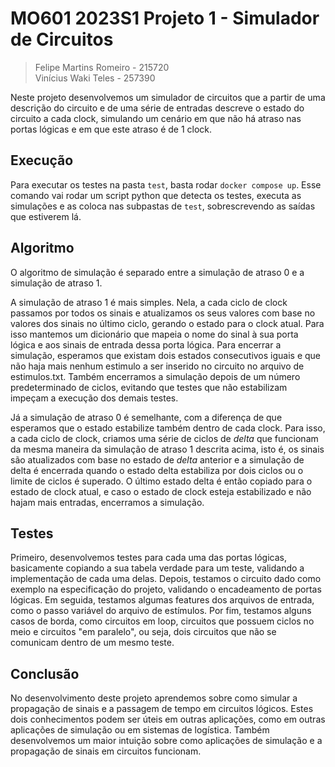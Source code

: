 # MO601 2023S1 Projeto 1 - Simulador de Circuitos

> Felipe Martins Romeiro - 215720  
> Vinícius Waki Teles - 257390

Neste projeto desenvolvemos um simulador de circuitos que a partir de uma descrição do circuito e de uma série de entradas descreve o estado do circuito a cada clock, simulando um cenário em que não há atraso nas portas lógicas e em que este atraso é de 1 clock.

## Execução

Para executar os testes na pasta `test`, basta rodar `docker compose up`. Esse comando vai rodar um script python que detecta os testes, executa as simulações e as coloca nas subpastas de `test`, sobrescrevendo as saídas que estiverem lá.

## Algoritmo

O algoritmo de simulação é separado entre a simulação de atraso 0 e a simulação de atraso 1.

A simulação de atraso 1 é mais simples. Nela, a cada ciclo de clock passamos por todos os sinais e atualizamos os seus valores com base no valores dos sinais no último ciclo, gerando o estado para o clock atual. Para isso mantemos um dicionário que mapeia o nome do sinal à sua porta lógica e aos sinais de entrada dessa porta lógica. Para encerrar a simulação, esperamos que existam dois estados consecutivos iguais e que não haja mais nenhum estimulo a ser inserido no circuito no arquivo de estimulos.txt. Também encerramos a simulação depois de um número predeterminado de ciclos, evitando que testes que não estabilizam impeçam a execução dos demais testes.

Já a simulação de atraso 0 é semelhante, com a diferença de que esperamos que o estado estabilize também dentro de cada clock. Para isso, a cada ciclo de clock, criamos uma série de ciclos de _delta_ que funcionam da mesma maneira da simulação de atraso 1 descrita acima, isto é, os sinais são atualizados com base no estado de _delta_ anterior e a simulação de delta é encerrada quando o estado delta estabiliza por dois ciclos ou o limite de ciclos é superado. O último estado delta é então copiado para o estado de clock atual, e caso o estado de clock esteja estabilizado e não hajam mais entradas, encerramos a simulação.

## Testes

Primeiro, desenvolvemos testes para cada uma das portas lógicas, basicamente copiando a sua tabela verdade para um teste, validando a implementação de cada uma delas. Depois, testamos o circuito dado como exemplo na especificação do projeto, validando o encadeamento de portas lógicas. Em seguida, testamos algumas features dos arquivos de entrada, como o passo variável do arquivo de estímulos. Por fim, testamos alguns casos de borda, como circuitos em loop, circuitos que possuem ciclos no meio e circuitos "em paralelo", ou seja, dois circuitos que não se comunicam dentro de um mesmo teste.

## Conclusão

No desenvolvimento deste projeto aprendemos sobre como simular a propagação de sinais e a passagem de tempo em circuitos lógicos. Estes dois conhecimentos podem ser úteis em outras aplicações, como em outras aplicações de simulação ou em sistemas de logística. Também desenvolvemos um maior intuição sobre como aplicações de simulação e a propagação de sinais em circuitos funcionam.